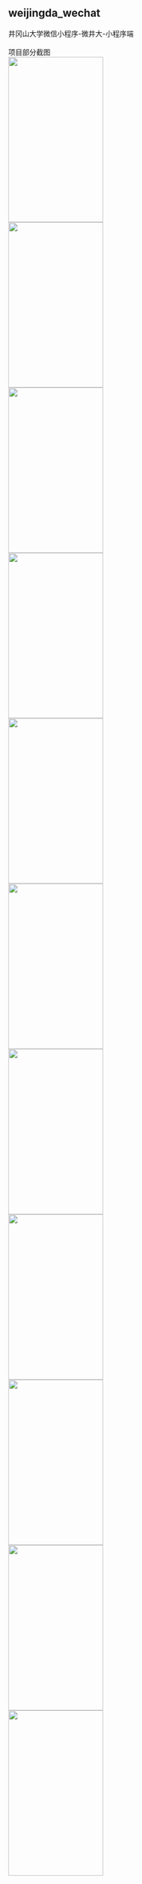 ## weijingda_wechat
井冈山大学微信小程序-微井大-小程序端</br>
</br>
项目部分截图</br>
<img src="https://gitee.com/uploads/images/2018/0602/175618_1a49f235_1350936.jpeg" height="330" width="190" ></br>
<img src="https://gitee.com/uploads/images/2018/0602/175638_724330b5_1350936.png" height="330" width="190" ></br>
<img src="https://gitee.com/uploads/images/2018/0602/175657_45e824dd_1350936.jpeg" height="330" width="190" ></br>
<img src="https://gitee.com/uploads/images/2018/0602/175716_71de5af4_1350936.jpeg" height="330" width="190" ></br>
<img src="https://gitee.com/uploads/images/2018/0602/175736_9664b863_1350936.jpeg" height="330" width="190" ></br>
<img src="https://gitee.com/uploads/images/2018/0602/175755_645b6ed2_1350936.jpeg" height="330" width="190" ></br>
<img src="https://gitee.com/uploads/images/2018/0602/175815_fb2920c9_1350936.jpeg" height="330" width="190" ></br>
<img src="https://gitee.com/uploads/images/2018/0602/175834_019305ef_1350936.jpeg" height="330" width="190" ></br>
<img src="https://gitee.com/uploads/images/2018/0602/175854_df57f877_1350936.jpeg" height="330" width="190" ></br>
<img src="https://gitee.com/uploads/images/2018/0602/175907_7ebc6c0b_1350936.jpeg" height="330" width="190" ></br>
<img src="https://gitee.com/uploads/images/2018/0602/175932_0b38e169_1350936.png" height="330" width="190" ></br>


